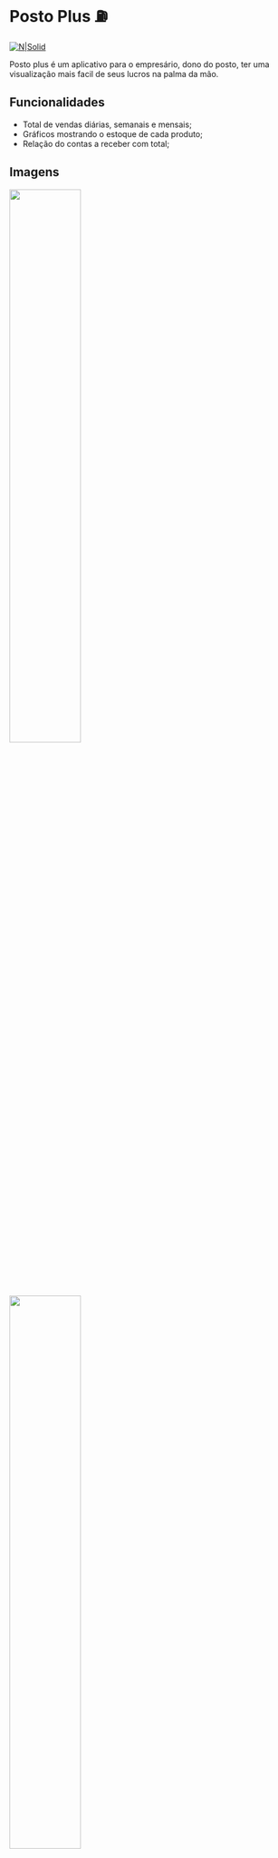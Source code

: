 # Posto Plus :fuelpump:

[![N|Solid](https://elinfo.jelastic.saveincloud.net/assets/imagens/EL.png)](https://www.elsistemas.com.br/)

Posto plus é um aplicativo para o empresário, dono do posto, ter uma visualização mais facil de seus lucros na palma da mão.

## Funcionalidades

- Total de vendas diárias, semanais e mensais;
- Gráficos mostrando o estoque de cada produto;
- Relação do contas a receber com total;

## Imagens
<img src="https://user-images.githubusercontent.com/53888064/159768765-53b5c36c-476c-4709-af76-7c384dcd401c.png" width=50% height=50%>
<img src="https://user-images.githubusercontent.com/53888064/159766406-db6b7446-7395-42d8-8e2b-2567d6d23bd2.png" width=50% height=50%>
<img src="https://user-images.githubusercontent.com/53888064/159766704-6ffad656-d468-4acc-80fd-0c91f915f3c4.png" width=50% height=50%>
<img src="https://user-images.githubusercontent.com/53888064/159766964-6fbfce3a-44dc-4698-b218-7cbc9f968e99.png" width=50% height=50%>
<img src="https://user-images.githubusercontent.com/53888064/159766574-fe05fb02-abdc-4ab5-a2a7-e7ee968668d6.png" width=50% height=50%>

